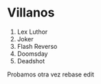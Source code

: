 
# Villanos

1. Lex Luthor
2. Joker
3. Flash Reverso
4. Doomsday
5. Deadshot

Probamos otra vez rebase edit

